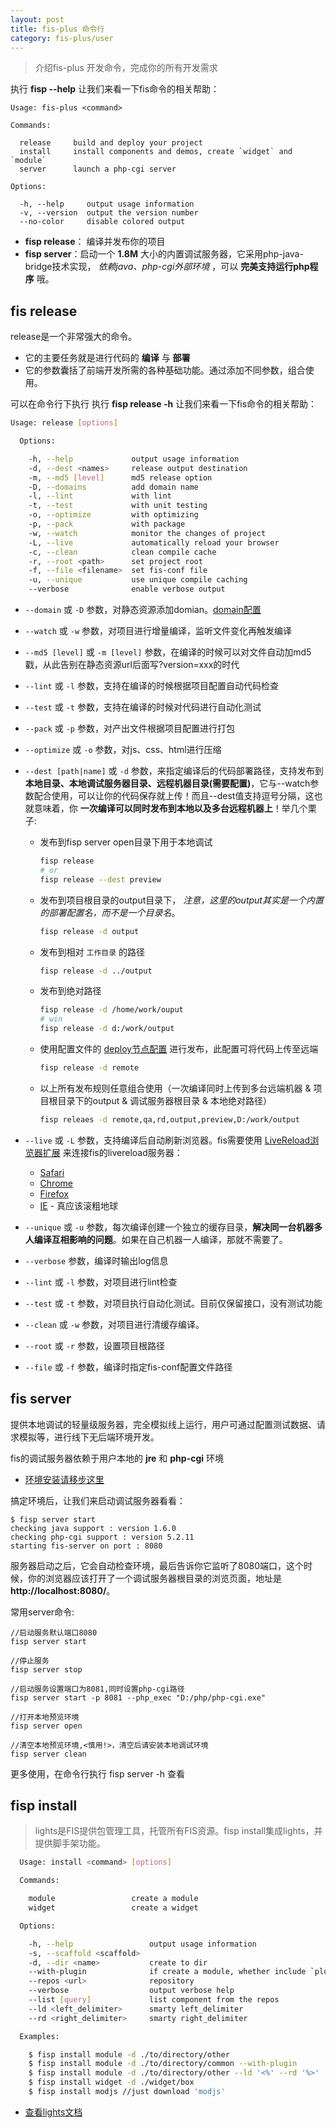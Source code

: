 ```yaml
---
layout: post
title: fis-plus 命令行
category: fis-plus/user
---
```


> 介绍fis-plus 开发命令，完成你的所有开发需求

执行 **fisp --help** 让我们来看一下fis命令的相关帮助：


    Usage: fis-plus <command>

    Commands:

      release     build and deploy your project
      install     install components and demos, create `widget` and `module`
      server      launch a php-cgi server

    Options:

      -h, --help     output usage information
      -v, --version  output the version number
      --no-color     disable colored output

* **fisp release**： 编译并发布你的项目
* **fisp server**：启动一个 **1.8M** 大小的内置调试服务器，它采用php-java-bridge技术实现， _依赖java、php-cgi外部环境_ ，可以 **完美支持运行php程序** 哦。

## fis release

release是一个非常强大的命令。

* 它的主要任务就是进行代码的 **编译** 与 **部署**
* 它的参数囊括了前端开发所需的各种基础功能。通过添加不同参数，组合使用。

可以在命令行下执行
执行 **fisp release -h** 让我们来看一下fis命令的相关帮助：

```bash
Usage: release [options]

  Options:

    -h, --help             output usage information
    -d, --dest <names>     release output destination
    -m, --md5 [level]      md5 release option
    -D, --domains          add domain name
    -l, --lint             with lint
    -t, --test             with unit testing
    -o, --optimize         with optimizing
    -p, --pack             with package
    -w, --watch            monitor the changes of project
    -L, --live             automatically reload your browser
    -c, --clean            clean compile cache
    -r, --root <path>      set project root
    -f, --file <filename>  set fis-conf file
    -u, --unique           use unique compile caching
    --verbose              enable verbose output
```

* ``--domain`` 或 ``-D`` 参数，对静态资源添加domian。[domain配置](http://fis.baidu.com/userdoc/fis/%E9%85%8D%E7%BD%AEAPI#toc_30)
* ``--watch`` 或 ``-w`` 参数，对项目进行增量编译，监听文件变化再触发编译
* ``--md5 [level]`` 或 ``-m [level]`` 参数，在编译的时候可以对文件自动加md5戳，从此告别在静态资源url后面写?version=xxx的时代
* ``--lint`` 或 ``-l`` 参数，支持在编译的时候根据项目配置自动代码检查
* ``--test`` 或 ``-t`` 参数，支持在编译的时候对代码进行自动化测试
* ``--pack`` 或 ``-p`` 参数，对产出文件根据项目配置进行打包
* ``--optimize`` 或 ``-o`` 参数，对js、css、html进行压缩
* ``--dest [path|name]`` 或 ``-d`` 参数，来指定编译后的代码部署路径，支持发布到 **本地目录、本地调试服务器目录、远程机器目录(需要配置)**，它与--watch参数配合使用，可以让你的代码保存就上传！而且--dest值支持逗号分隔，这也就意味着，你 **一次编译可以同时发布到本地以及多台远程机器上**！举几个栗子:
    * 发布到fisp server open目录下用于本地调试

        ```bash
        fisp release
        # or
        fisp release --dest preview
        ```
    * 发布到项目根目录的output目录下， _注意，这里的output其实是一个内置的部署配置名，而不是一个目录名_。

        ```bash
        fisp release -d output
        ```
    * 发布到相对 ``工作目录`` 的路径

        ```bash
        fisp release -d ../output
        ```
    * 发布到绝对路径

        ```bash
        fisp release -d /home/work/ouput
        # win
        fisp release -d d:/work/output
        ```
    * 使用配置文件的 [deploy节点配置](/userdoc/fis/%E4%B8%8A%E4%BC%A0%E9%83%A8%E7%BD%B2#%E4%B8%8A%E4%BC%A0%E9%85%8D%E7%BD%AE) 进行发布，此配置可将代码上传至远端

        ```bash
        fisp release -d remote
        ```
    * 以上所有发布规则任意组合使用（一次编译同时上传到多台远端机器 & 项目根目录下的output & 调试服务器根目录 & 本地绝对路径）

        ```bash
        fisp releaes -d remote,qa,rd,output,preview,D:/work/output
        ```

* ``--live`` 或 ``-L`` 参数，支持编译后自动刷新浏览器。fis需要使用 [LiveReload浏览器扩展](http://feedback.livereload.com/knowledgebase/articles/86242-how-do-i-install-and-use-the-browser-extensions-) 来连接fis的livereload服务器：
    * [Safari](http://download.livereload.com/2.0.9/LiveReload-2.0.9.safariextz)
    * [Chrome](https://chrome.google.com/webstore/detail/livereload/jnihajbhpnppcggbcgedagnkighmdlei)
    * [Firefox](http://download.livereload.com/2.0.8/LiveReload-2.0.8.xpi)
    * [IE](https://github.com/dvdotsenko/livereload_ie_extension/downloads) - 真应该滚粗地球
* ``--unique`` 或 ``-u`` 参数，每次编译创建一个独立的缓存目录，**解决同一台机器多人编译互相影响的问题**。如果在自己机器一人编译，那就不需要了。
* ``--verbose`` 参数，编译时输出log信息
* ``--lint`` 或 ``-l`` 参数，对项目进行lint检查
* ``--test`` 或 ``-t`` 参数，对项目执行自动化测试。目前仅保留接口，没有测试功能
* ``--clean`` 或 ``-w`` 参数，对项目进行清缓存编译。
* ``--root`` 或 ``-r`` 参数，设置项目根路径
* ``--file`` 或 ``-f`` 参数，编译时指定fis-conf配置文件路径

## fis server

提供本地调试的轻量级服务器，完全模拟线上运行，用户可通过配置测试数据、请求模拟等，进行线下无后端环境开发。

fis的调试服务器依赖于用户本地的 **jre** 和 **php-cgi** 环境

* [环境安装请移步这里](./quickstart.html)

搞定环境后，让我们来启动调试服务器看看：

    $ fisp server start
    checking java support : version 1.6.0
    checking php-cgi support : version 5.2.11
    starting fis-server on port : 8080

服务器启动之后，它会自动检查环境，最后告诉你它监听了8080端口，这个时候，你的浏览器应该打开了一个调试服务器根目录的浏览页面，地址是 **http://localhost:8080/**。


常用server命令:

    //启动服务默认端口8080
    fisp server start

    //停止服务
    fisp server stop

    //启动服务设置端口为8081,同时设置php-cgi路径
    fisp server start -p 8081 --php_exec "D:/php/php-cgi.exe"

    //打开本地预览环境
    fisp server open

    //清空本地预览环境,<慎用!>，清空后请安装本地调试环境
    fisp server clean

更多使用，在命令行执行 fisp server -h 查看

## fisp install
>lights是FIS提供包管理工具，托管所有FIS资源。fisp install集成lights，并提供脚手架功能。

```bash
  Usage: install <command> [options]

  Commands:

    module                 create a module
    widget                 create a widget

  Options:

    -h, --help                 output usage information
    -s, --scaffold <scaffold>
    -d, --dir <name>           create to dir
    --with-plugin              if create a module, whether include `plugin`
    --repos <url>              repository
    --verbose                  output verbose help
    --list [query]             list component from the repos
    --ld <left_delimiter>      smarty left_delimiter
    --rd <right_delimiter>     smarty right_delimiter

  Examples:

    $ fisp install module -d ./to/directory/other
    $ fisp install module -d ./to/directory/common --with-plugin
    $ fisp install module -d ./to/directory/other --ld '<%' --rd '%>'
    $ fisp install widget -d ./widget/box
    $ fisp install modjs //just download 'modjs'
```

* [查看lights文档](./lights.html)